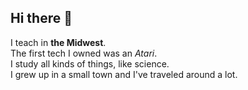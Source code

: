 ## Hi there 👋

I teach in **the Midwest**.\
The first tech I owned was an *Atari*.\
I study all kinds of things, like science.\
I grew up in a small town and I've traveled around a lot.

<!--
**MsTomten/MsTomten** is a ✨ _special_ ✨ repository because its `README.md` (this file) appears on your GitHub profile.

Here are some ideas to get you started:

- 🔭 I’m currently working on ...
- 🌱 I’m currently learning ...
- 👯 I’m looking to collaborate on ...
- 🤔 I’m looking for help with ...
- 💬 Ask me about ...
- 📫 How to reach me: ...
- 😄 Pronouns: ...
- ⚡ Fun fact: ...
-->
